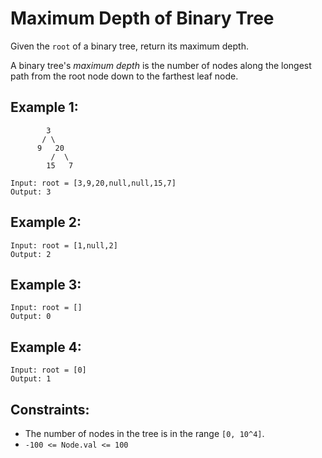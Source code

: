 # Maximum Depth of Binary Tree

Given the `root` of a binary tree, return its maximum depth.

A binary tree's *maximum depth* is the number of nodes along the longest path from the root node down to the farthest leaf node.

 

## Example 1:

```
		3
	   / \	
      9   20
         /  \
        15   7   

Input: root = [3,9,20,null,null,15,7]
Output: 3
```

## Example 2:

```
Input: root = [1,null,2]
Output: 2
```

## Example 3:

```
Input: root = []
Output: 0
```

## Example 4:

```
Input: root = [0]
Output: 1
```

## Constraints:

- The number of nodes in the tree is in the range `[0, 10^4]`.
- `-100 <= Node.val <= 100`